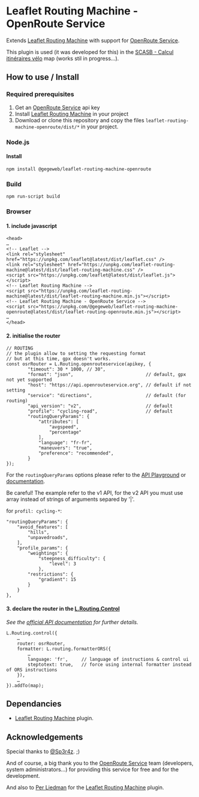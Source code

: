 # Leaflet Routing Machine - OpenRoute Service

Extends [Leaflet Routing Machine](http://www.liedman.net/leaflet-routing-machine/) with support for [OpenRoute Service](https://openrouteservice.org/).

This plugin is used (it was developed for this) in the [SCASB - Calcul itinéraires vélo](https://parcours.scasb.org) map (works stil in progress…).

## How to use / Install
### Required prerequisites
1. Get an [OpenRoute Service](https://openrouteservice.org/) api key
2. Install [Leaflet Routing Machine](http://www.liedman.net/leaflet-routing-machine/) in your project
3. Download or clone this repository and copy the files `leaflet-routing-machine-openroute/dist/*` in your project. 

### Node.js
#### Install
```
npm install @gegeweb/leaflet-routing-machine-openroute
```
### Build
```
npm run-script build
```

### Browser
#### 1. include javascript
```
<head>
…
<!-- Leaflet -->
<link rel="stylesheet" href="https://unpkg.com/leaflet@latest/dist/leaflet.css" />
<link rel="stylesheet" href="https://unpkg.com/leaflet-routing-machine@latest/dist/leaflet-routing-machine.css" />
<script src="https://unpkg.com/leaflet@latest/dist/leaflet.js"></script>
<!-- Leaflet Routing Machine -->
<script src="https://unpkg.com/leaflet-routing-machine@latest/dist/leaflet-routing-machine.min.js"></script>
<!-- Leaflet Routing Machine - OpenRoute Service -->
<script src="https://unpkg.com/@gegeweb/leaflet-routing-machine-openroute@latest/dist/leaflet-routing-openroute.min.js"></script>
…
</head>
```
#### 2. initialise the router
```
// ROUTING
// the plugin allow to setting the requesting format
// but at this time, gpx doesn't works.
const osrRouter = L.Routing.openrouteservice(apikey, {
        "timeout": 30 * 1000, // 30",
        "format": "json",                           // default, gpx not yet supported
        "host": "https://api.openrouteservice.org", // default if not setting
        "service": "directions",                    // default (for routing) 
        "api_version": "v2",                        // default
        "profile": "cycling-road",                  // default
        "routingQueryParams": {
            "attributes": [
                "avgspeed",
                "percentage"
            ],
            "language": "fr-fr",
            "maneuvers": "true",
            "preference": "recommended",
        }
});
```
For the `routingQueryParams` options please refer to the [API Playground](https://openrouteservice.org/dev/#/api-docs/v2/directions/{profile}/json/post) or [documentation](https://github.com/GIScience/openrouteservice-docs#examples).

Be careful! The example refer to the v1 API, for the v2 API you must use array instead of strings of arguments separed by '|'.

for `profil: cycling-*`:
```
"routingQueryParams": {
    "avoid_features": [
        "hills",
        "unpavedroads",
    ],
    "profile_params": {
        "weightings": {
            "steepness_difficulty": {
                "level": 3
            },
        "restrictions": {
            "gradient": 15
        }
    }
},
```

#### 3. declare the router in the [L.Routing.Control](http://www.liedman.net/leaflet-routing-machine/api/#l-routing-control)
*See the [official API documentation](http://www.liedman.net/leaflet-routing-machine/api/#l-routing-control) for further details.*
```
L.Routing.control({
    …
    router: osrRouter,
    formatter: L.routing.formatterORS({
        …
        language: 'fr',     // language of instructions & control ui
        steptotext: true,   // force using internal formatter instead of ORS instructions
    }),
    …
}).addTo(map);
```

## Dependancies
- [Leaflet Routing Machine](http://www.liedman.net/leaflet-routing-machine/) plugin.

## Acknowledgements
Special thanks to [@Sp3r4z](https://framagit.org/Sp3r4z). ;)

And of course, a big thank you to the [OpenRoute Service](https://openrouteservice.org/) team (developers, system administrators...) for providing this service for free and for the development.

And also to [Per Liedman](https://github.com/perliedman) for the [Leaflet Routing Machine](http://www.liedman.net/leaflet-routing-machine/) plugin.